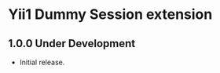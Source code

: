 Yii1 Dummy Session extension
============================

1.0.0 Under Development
-----------------------

- Initial release.
